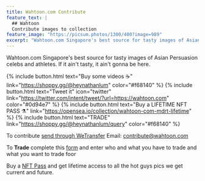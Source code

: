 ```yaml
---
title: Wahtoon.com Contribute
feature_text: |
  ## Wahtoon
  Contribute images to collection 
feature_image: "https://picsum.photos/1300/400?image=989"
excerpt: "Wahtoon.com Singapore's best source for tasty images of Asian Persuasion celebs and athletes. If it ain't tasty, it ain't gonna be here."
---
```


Wahtoon.com Singapore's best source for tasty images of Asian Persuasion celebs and athletes. If it ain't tasty, it ain't gonna be here.

{% include button.html text="Buy some videos ☕️" link="https://shoppy.gg/@heynathanlum" color="#f68140" %} {% include button.html text="Tweet it" icon="twitter" link="https://twitter.com/intent/tweet/?url=https://wahtoon.com" color="#0d94e7" %} {% include button.html text="Buy a LIFETIME NFT PASS ⚗️" link="https://opensea.io/collection/wahtoon-com-mdrt-lifetime" %} {% include button.html text="TRADE" link="https://shoppy.gg/@heynathanlum/query" color="#f68140" %}

To contribute [send through WeTransfer](https://www.wetransfer.com)
Email: contribute@wahtoon.com

To **Trade** complete this [form](https://shoppy.gg/@heynathanlum/query) and enter who and what you have to trade and what you want to trade foor

Buy a [NFT Pass](https://opensea.io/collection/wahtoon-com-mdrt-lifetime) and get lifetime access to all the hot guys pics we get current and future.



